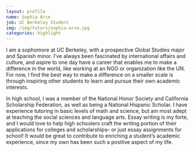 ```yaml
---
layout: profile
name: Sophia Arce
job: UC Berkeley Student
img: /img/tutors/sophia-arce.jpg
categories: highlight
---
```


I am a sophomore at UC Berkeley, with a prospective Global Studies major and Spanish minor. I’ve always been fascinated by international affairs and culture, and aspire to one day have a career that enables me to make a difference in the world, like working at an NGO or organization like the UN. For now, I find the best way to make a difference on a smaller scale is through inspiring other students to learn and pursue their own academic interests.

<!--more-->

In high school, I was a member of the National Honor Society and California Scholarship Federation, as well as being a National Hispanic Scholar. I have experience tutoring in basic levels of math and science, but am most adept at teaching the social sciences and language arts. Essay writing is my forte, and I would love to help high schoolers craft the writing portion of their applications for colleges and scholarships– or just essay assignments for school! It would be great to contribute to enriching a student’s academic experience, since my own has been such a positive aspect of my life.
